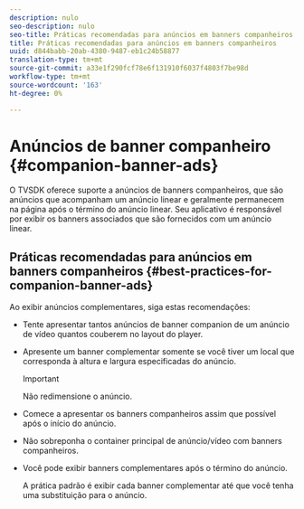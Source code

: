 ```yaml
---
description: nulo
seo-description: nulo
seo-title: Práticas recomendadas para anúncios em banners companheiros
title: Práticas recomendadas para anúncios em banners companheiros
uuid: d844babb-20ab-4380-9487-eb1c24b58877
translation-type: tm+mt
source-git-commit: a33e1f290fcf78e6f131910f6037f4803f7be98d
workflow-type: tm+mt
source-wordcount: '163'
ht-degree: 0%

---
```



# Anúncios de banner companheiro {#companion-banner-ads}

O TVSDK oferece suporte a anúncios de banners companheiros, que são anúncios que acompanham um anúncio linear e geralmente permanecem na página após o término do anúncio linear. Seu aplicativo é responsável por exibir os banners associados que são fornecidos com um anúncio linear.

## Práticas recomendadas para anúncios em banners companheiros {#best-practices-for-companion-banner-ads}

Ao exibir anúncios complementares, siga estas recomendações:

* Tente apresentar tantos anúncios de banner companion de um anúncio de vídeo quantos couberem no layout do player.
* Apresente um banner complementar somente se você tiver um local que corresponda à altura e largura especificadas do anúncio.

   >[!IMPORTANT]
   >
   >Não redimensione o anúncio.

* Comece a apresentar os banners companheiros assim que possível após o início do anúncio.
* Não sobreponha o container principal de anúncio/vídeo com banners companheiros.
* Você pode exibir banners complementares após o término do anúncio.

   A prática padrão é exibir cada banner complementar até que você tenha uma substituição para o anúncio.

